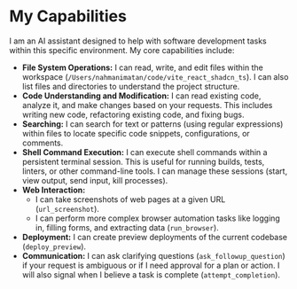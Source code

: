 # My Capabilities

I am an AI assistant designed to help with software development tasks within this specific environment. My core capabilities include:

- **File System Operations:** I can read, write, and edit files within the workspace (`/Users/nahmanimatan/code/vite_react_shadcn_ts`). I can also list files and directories to understand the project structure.
- **Code Understanding and Modification:** I can read existing code, analyze it, and make changes based on your requests. This includes writing new code, refactoring existing code, and fixing bugs.
- **Searching:** I can search for text or patterns (using regular expressions) within files to locate specific code snippets, configurations, or comments.
- **Shell Command Execution:** I can execute shell commands within a persistent terminal session. This is useful for running builds, tests, linters, or other command-line tools. I can manage these sessions (start, view output, send input, kill processes).
- **Web Interaction:**
  - I can take screenshots of web pages at a given URL (`url_screenshot`).
  - I can perform more complex browser automation tasks like logging in, filling forms, and extracting data (`run_browser`).
- **Deployment:** I can create preview deployments of the current codebase (`deploy_preview`).
- **Communication:** I can ask clarifying questions (`ask_followup_question`) if your request is ambiguous or if I need approval for a plan or action. I will also signal when I believe a task is complete (`attempt_completion`).
